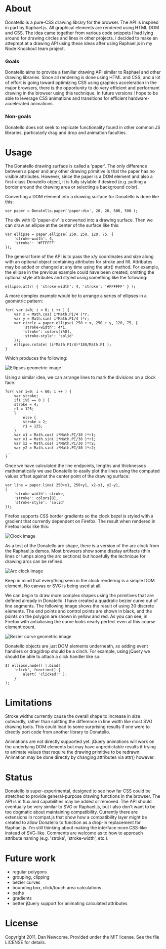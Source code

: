 # About

Donatello is a pure-CSS drawing library for the browser. The API
is inspired in part by Raphael.js. All graphical elements are rendered 
using HTML DOM and CSS. The idea came together from various code snippets
I had lying around for drawing circles and lines in other projects. I 
decided to make an attepmpt at a drawing API using these ideas after 
using Raphael.js in my Node Knockout team project.

### Goals

Donatello aims to provide a familiar drawing API similar to Raphael and other drawing
libraries. Since all rendering is done using HTML and CSS, and a lot
of effort is going toward optimizing CSS using graphics acceleration
in the major browsers, there is the opportunity to do very efficient
and performant drawing in the browser using this technique. In future
versions I hope to be able to leverage CSS animations and transitions 
for efficient hardware-accelerated animations.

### Non-goals

Donatello does not seek to replicate functionality found in other
common JS libraries, particularly drag and drop and animation 
faculties.

# Usage

The Donatello drawing surface is called a 'paper'. The only difference between a 
paper and any other drawing primitive is that the paper has no visible attributes.
However, since the paper is a DOM element and also a first-class Donatello object,
it is fully stylable if desired (e.g. putting a border around the drawing area or 
selecting a background color).

Converting a DOM element into a drawing surface for Donatello is done like this:

    var paper = Donatello.paper('paper-div', 20, 20, 500, 500 );

The div with ID 'paper-div' is converted into a drawing surface. Then we can draw an ellipse
at the center of the surface like this:

    var ellipse = paper.ellipse( 250, 250, 120, 75, { 
        'stroke-width': 4,
        'stroke': '#FFFFFF'
	});

The general form of the API is to pass the x/y coordinates and size along with an optional 
object containing attributes for stroke and fill. Attributes may be added or changed at
any time using the attr() method. For example, the ellipse in the previous example could
have been created, omitting the optional style attributes and styled using something like 
the following:

    ellipse.attr( { 'stroke-width': 4, 'stroke': '#FFFFFF' } );

A more complex example would be to arrange a series of ellipses in a geometric pattern:

    for( var i=0; i < 8; i ++ ) {
        var x = Math.cos( i*Math.PI/4 )*r;
        var y = Math.sin( i*Math.PI/4 )*r;
        var circle = paper.ellipse( 250 + x, 250 + y, 120, 75, { 
            'stroke-width': 4*i,
            'stroke': colors[i%8],
            'stroke-style': 'solid'
        });
        ellipse.rotate( (i*Math.PI/4)*180/Math.PI );
    }

Which produces the following:

![Ellipses geometric image](https://github.com/dnewcome/Donatello/raw/master/samples/ellipses.png)

Using a similar idea, we can arrange lines to mark the divisions on a clock face. 

    for( var i=0; i < 60; i ++ ) {
        var stroke;
        if( i%5 == 0 ) {
        stroke = 4;
        r1 = 125;
        }
            else {
            stroke = 2;
            r1 = 135;
        }
        var x1 = Math.cos( i*Math.PI/30 )*r1;
        var y1 = Math.sin( i*Math.PI/30 )*r1;
        var x2 = Math.cos( i*Math.PI/30 )*r2;
        var y2 = Math.sin( i*Math.PI/30 )*r2;
	...
    }

Once we have calculated the line endpoints, lengths and thicknesses mathematically we
use Donatello to easily plot the lines using the computed values offset against the 
center point of the drawing surface:

    var line = paper.line( 250+x1, 250+y1, x2-x1, y2-y1,
    { 
        'stroke-width': stroke,
        'stroke': colors[0],
        'stroke-style': 'solid'
    });

Firefox
supports CSS border gradients so the clock bezel is styled with a
gradient that currently dependent on Firefox. The result when rendered in Firefox
looks like this:

![Clock image](https://github.com/dnewcome/Donatello/raw/master/samples/clock.png)

As a test of the Donatello arc shape, there is a version of the arc clock from the Raphael.js
demos. Most browsers show some display artifacts (thin lines or lumps along the arc sections)
but hopefully the technique for drawing arcs can be refined.

![Arc clock image](https://github.com/dnewcome/Donatello/raw/master/samples/arc-clock.png)

Keep in mind that everything seen in the clock rendering is a simple DOM element. No canvas
or SVG is being used at all.

We can begin to draw more complex shapes using the primitives that are defined already in 
Donatello. I have created a quadratic bezier curve out of line segments. The following image
shows the result of using 30 discrete elements. The end points and control
points are shown in black, and the points on the polygon are shown in yellow and red. As 
you can see, in Firefox with antialiasing the curve looks nearly perfect 
even at this coarse element count. 

![Bezier curve geometric image](https://github.com/dnewcome/Donatello/raw/master/samples/bezier.png)

Donatello objects are just DOM elements underneath, so adding event handlers 
or drag/drop should be a cinch. For example, using jQuery we should be able to 
attach a click handler like so:

    $( ellipse.node() ).bind( 
        'click', function() { 
            alert( 'clicked!' ); 
        }
    );

# Limitations

Stroke widths currently cause the overall shape to
increase in size outwardly, rather than splitting the difference in line width like most SVG drawing tools. This could
lead to some surprising results if one were to directly port code from another library to Donatello.

Animations are not directly supported yet. jQuery animations will work on the underlying DOM elements but
may have unpredictable results if trying to animate values that require the drawing primitive to be
redrawn. Animation may be done directly by changing attributes via attr() however.

# Status

Donatello is super-experimental, designed to see how far CSS could be stretched to provide
general-purpose drawing functions in the browser. The API is in flux and capabilities may be added or 
removed. The API should eventually be very similar to SVG or Raphael.js, but I also don't
want to be too dogmatic about maintaining compatibility. Currently there are extensions in
rcompat.js that show how a compatibility layer might be created to allow Donatello to function
as a drop-in replacement for Raphael.js. 
I'm still thinking about making the interface more CSS-like instead of SVG-like. Comments are
welcome as to how to approach attribute naming (e.g. 'stroke', 'stroke-width', etc.).

# Future work

- regular polygons
- grouping, clipping
- bezier curves
- bounding box, click/touch area calculations
- paths
- gradients
- better jQuery support for animating calculated attributes

# License

Copyright 2011, Dan Newcome. Provided under the MIT license. See the file LICENSE for details.
